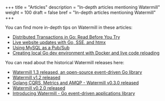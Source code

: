 +++
title = "Articles"
description = "In-depth articles mentioning Watermill"
weight = 100
draft = false
bref = "In-depth articles mentioning Watermill"
+++

You can find more in-depth tips on Watermill in these articles:

* [Distributed Transactions in Go: Read Before You Try](https://threedots.tech/post/distributed-transactions-in-go/)
* [Live website updates with Go, SSE, and htmx](https://threedots.tech/post/live-website-updates-go-sse-htmx/)
* [Using MySQL as a Pub/Sub](https://threedots.tech/post/when-sql-database-makes-great-pub-sub/)
* [Creating local Go dev environment with Docker and live code reloading](https://threedots.tech/post/go-docker-dev-environment-with-go-modules-and-live-code-reloading/)

You can read about the historical Watermill releases here:

* [Watermill 1.3 released, an open-source event-driven Go library](https://threedots.tech/post/watermill-1-3/)
* [Watermill v1.2 released](https://threedots.tech/post/watermill-1-2/)
* [Golang CQRS, Metrics and AMQP - Watermill v0.3.0 released](https://threedots.tech/post/watermill-0-3/)
* [Watermill v0.2.0 released](https://threedots.tech/post/watermill-0-2/)
* [Introducing Watermill - Go event-driven applications library](https://threedots.tech/post/introducing-watermill/)
